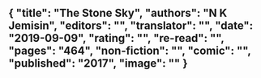 {
 "title": "The Stone Sky",
 "authors": "N K Jemisin",
 "editors": "",
 "translator": "",
 "date": "2019-09-09",
 "rating": "",
 "re-read": "",
 "pages": "464",
 "non-fiction": "",
 "comic": "",
 "published": "2017",
 "image": ""
}
---

